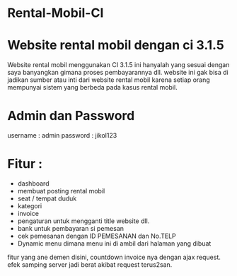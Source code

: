 # Rental-Mobil-CI
# Website rental mobil dengan ci 3.1.5

Website rental mobil menggunakan CI 3.1.5
ini hanyalah yang sesuai dengan saya banyangkan gimana proses pembayarannya dll. website ini gak bisa di jadikan sumber atau inti dari website rental mobil karena setiap orang mempunyai sistem yang berbeda pada kasus rental mobil.

# Admin dan Password
username : admin
password : jikol123


# Fitur : 
- dashboard
- membuat posting rental mobil
- seat / tempat duduk
- kategori
- invoice
- pengaturan untuk mengganti title website dll.
- bank untuk pembayaran si pemesan
- cek pemesanan dengan ID PEMESANAN dan No.TELP
- Dynamic menu dimana menu ini di ambil dari halaman yang dibuat

fitur yang ane demen disini, countdown invoice nya dengan ajax request. efek samping server jadi berat akibat request terus2san.

